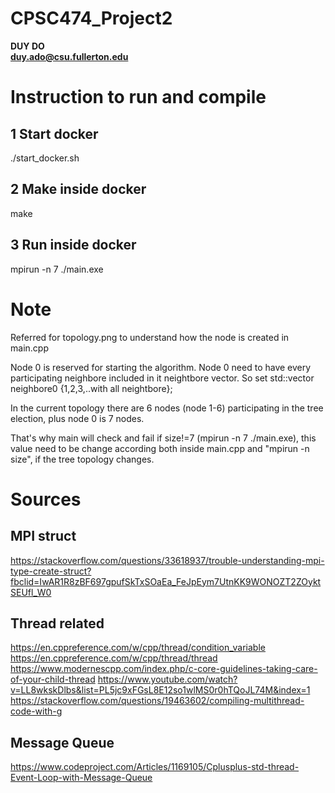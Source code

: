 # CPSC474_Project2

<b>DUY DO</b><br />
<b>duy.ado@csu.fullerton.edu</b><br />


# Instruction to run and compile 
## 1 Start docker 
./start_docker.sh
## 2 Make inside docker
make
## 3 Run inside docker
mpirun -n 7 ./main.exe

# Note

Referred for topology.png to understand how the node is created in main.cpp </br>

Node 0 is reserved for starting the algorithm. Node 0 need to have every participating neighbore included in it neightbore vector. So set std::vector<int> neighbore0 {1,2,3,..with all neightbore};</br>

In the current topology there are 6 nodes (node 1-6) participating in the tree election, plus node 0 is 7 nodes.</br>

That's why main will check and fail if size!=7 (mpirun -n 7 ./main.exe), this value need to be change according both inside main.cpp and "mpirun -n size", if the tree topology changes.</br>

# Sources

## MPI struct
https://stackoverflow.com/questions/33618937/trouble-understanding-mpi-type-create-struct?fbclid=IwAR1R8zBF697gpufSkTxSOaEa_FeJpEym7UtnKK9WONOZT2ZOyktSEUfl_W0

## Thread related
https://en.cppreference.com/w/cpp/thread/condition_variable
https://en.cppreference.com/w/cpp/thread/thread
https://www.modernescpp.com/index.php/c-core-guidelines-taking-care-of-your-child-thread
https://www.youtube.com/watch?v=LL8wkskDlbs&list=PL5jc9xFGsL8E12so1wlMS0r0hTQoJL74M&index=1
https://stackoverflow.com/questions/19463602/compiling-multithread-code-with-g
## Message Queue
https://www.codeproject.com/Articles/1169105/Cplusplus-std-thread-Event-Loop-with-Message-Queue
